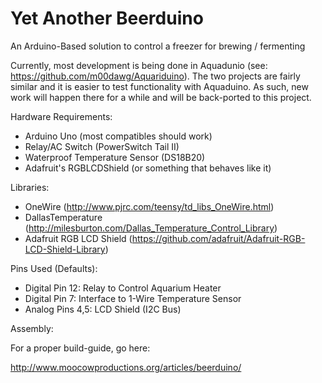 Yet Another Beerduino
=====================

An Arduino-Based solution to control a freezer for brewing / fermenting

Currently, most development is being done in Aquadunio
(see: https://github.com/m00dawg/Aquariduino). The two projects are fairly
similar and it is easier to test functionality with Aquaduino. As such,
new work will happen there for a while and will be back-ported to this project.

Hardware Requirements:

- Arduino Uno (most compatibles should work)
- Relay/AC Switch (PowerSwitch Tail II)
- Waterproof Temperature Sensor (DS18B20)
- Adafruit's RGBLCDShield (or something that behaves like it)

Libraries:

- OneWire (http://www.pjrc.com/teensy/td_libs_OneWire.html)
- DallasTemperature (http://milesburton.com/Dallas_Temperature_Control_Library)
- Adafruit RGB LCD Shield (https://github.com/adafruit/Adafruit-RGB-LCD-Shield-Library)

Pins Used (Defaults):

- Digital Pin 12: Relay to Control Aquarium Heater
- Digital Pin 7: Interface to 1-Wire Temperature Sensor
- Analog Pins 4,5: LCD Shield (I2C Bus)

Assembly:

For a proper build-guide, go here:

http://www.moocowproductions.org/articles/beerduino/

